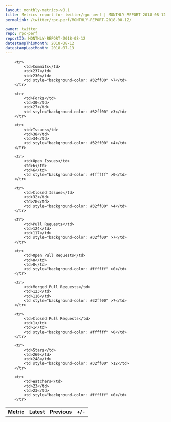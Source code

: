 ```yaml
---
layout: monthly-metrics-v0.1
title: Metrics report for twitter/rpc-perf | MONTHLY-REPORT-2018-08-12 | 2018-08-12
permalink: /twitter/rpc-perf/MONTHLY-REPORT-2018-08-12/

owner: twitter
repo: rpc-perf
reportID: MONTHLY-REPORT-2018-08-12
datestampThisMonth: 2018-08-12
datestampLastMonth: 2018-07-13
---
```



<table style="width: 100%;">
    <tr>
        <th>Metric</th>
        <th>Latest</th>
        <th>Previous</th>
        <th>+/-</th>
    </tr>

        <tr>
            <td>Commits</td>
            <td>237</td>
            <td>230</td>
            <td style="background-color: #32ff00" >7</td>
        </tr>
        
        <tr>
            <td>Forks</td>
            <td>30</td>
            <td>27</td>
            <td style="background-color: #32ff00" >3</td>
        </tr>
        
        <tr>
            <td>Issues</td>
            <td>38</td>
            <td>34</td>
            <td style="background-color: #32ff00" >4</td>
        </tr>
        
        <tr>
            <td>Open Issues</td>
            <td>6</td>
            <td>6</td>
            <td style="background-color: #ffffff" >0</td>
        </tr>
        
        <tr>
            <td>Closed Issues</td>
            <td>32</td>
            <td>28</td>
            <td style="background-color: #32ff00" >4</td>
        </tr>
        
        <tr>
            <td>Pull Requests</td>
            <td>124</td>
            <td>117</td>
            <td style="background-color: #32ff00" >7</td>
        </tr>
        
        <tr>
            <td>Open Pull Requests</td>
            <td>0</td>
            <td>0</td>
            <td style="background-color: #ffffff" >0</td>
        </tr>
        
        <tr>
            <td>Merged Pull Requests</td>
            <td>123</td>
            <td>116</td>
            <td style="background-color: #32ff00" >7</td>
        </tr>
        
        <tr>
            <td>Closed Pull Requests</td>
            <td>1</td>
            <td>1</td>
            <td style="background-color: #ffffff" >0</td>
        </tr>
        
        <tr>
            <td>Stars</td>
            <td>260</td>
            <td>248</td>
            <td style="background-color: #32ff00" >12</td>
        </tr>
        
        <tr>
            <td>Watchers</td>
            <td>23</td>
            <td>23</td>
            <td style="background-color: #ffffff" >0</td>
        </tr>
        
</table>
